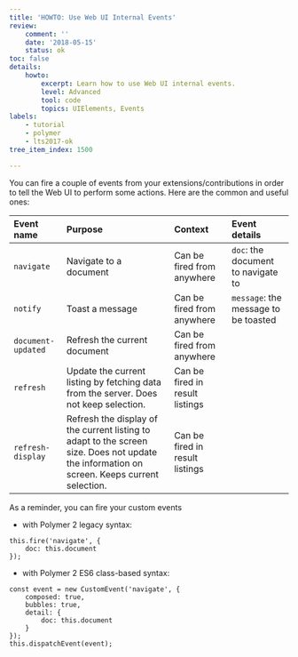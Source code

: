 ```yaml
---
title: 'HOWTO: Use Web UI Internal Events'
review:
    comment: ''
    date: '2018-05-15'
    status: ok
toc: false
details:
    howto:
        excerpt: Learn how to use Web UI internal events.
        level: Advanced
        tool: code
        topics: UIElements, Events
labels:
    - tutorial
    - polymer
    - lts2017-ok
tree_item_index: 1500

---
```


You can fire a couple of events from your extensions/contributions in order to tell the Web UI to perform some actions. Here are the common and useful ones:

| Event name         | Purpose                                                                    | Context                         | Event details                        |
|:-------------------|:---------------------------------------------------------------------------|:--------------------------------|:-------------------------------------|
| `navigate`         | Navigate to a document                                                     | Can be fired from anywhere      | `doc`: the document to navigate to   |
| `notify`           | Toast a message                                                            | Can be fired from anywhere      | `message`: the message to be toasted |
| `document-updated` | Refresh the current document                                               | Can be fired from anywhere      |                                      |
| `refresh`          | Update the current listing by fetching data from the server. Does not keep selection. | Can be fired in result listings |                           |
| `refresh-display`  | Refresh the display of the current listing to adapt to the screen size. Does not update the information on screen. Keeps current selection. | Can be fired in result listings |                                      |

As a reminder, you can fire your custom events
 - with Polymer 2 legacy syntax:
```
this.fire('navigate', {
    doc: this.document
});
```
 - with Polymer 2 ES6 class-based syntax:
```
const event = new CustomEvent('navigate', {
    composed: true,
    bubbles: true,
    detail: {
        doc: this.document
    }
});
this.dispatchEvent(event);
```
